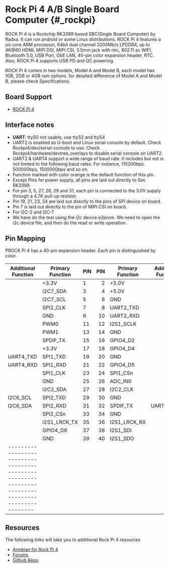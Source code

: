 Rock Pi 4 A/B Single Board Computer    {#_rockpi}
=============================

ROCK Pi 4 is a Rockchip RK3399 based SBC(Single Board Computer) by Radxa. It can run android or some Linux distributions. ROCK Pi 4 features a six core ARM processor, 64bit dual channel 3200Mb/s LPDDR4, up to 4K@60 HDMI, MIPI DSI, MIPI CSI, 3.5mm jack with mic, 802.11 ac WIFI, Bluetooth 5.0, USB Port, GbE LAN, 40-pin color expansion header, RTC. Also, ROCK Pi 4 supports USB PD and QC powering.

ROCK Pi 4 comes in two models, Model A and Model B, each model has 1GB, 2GB or 4GB ram options. for detailed difference of Model A and Model B, please check Specifications.

Board Support
-------------

- [ROCK Pi 4](https://wiki.radxa.com/Rockpi4)

Interface notes
---------------

- **UART**: ttyS0 not usable, use ttyS2 and ttyS4
-  UART2 is enabled as U-boot and Linux serial console by default. Check Rockpi4/dev/serial-console to use. Check Rockpi4/hardware/devtree_overlays to disable serial console on UART2.
-  UART2 & UART4 support a wide range of baud rate. It includes but not is not limited to the following baud rates. For instance, 115200bps. 500000bps, 1500000bps and so on.
- Function marked with color orange is the default function of this pin.
- Except Pins for power supply, all pins are laid out directly to Soc RK3399.
- For pin 3, 5, 27, 28, 29 and 31, each pin is connected to the 3.0V supply through a 4.7K pull-up resistor.
- Pin 19, 21, 23, 24 are laid out directly to the pins of SPI device on board.
- Pin 7 is laid out directly to the pin of MIPI CSI on board.
- For I2C-2 and I2C-7
- We have do the test using the i2c device e2prom. We need to open the i2c device file, and then do the read or write operation.

Pin Mapping
-----------

PROCK Pi 4 has a 40-pin expansion header. Each pin is distinguished by color.

|Additional Function |  Primary Function|  PIN  |  PIN  |  Primary Function  | Additional Function |
|--------------------|------------------|:------|------:|--------------------|---------------------|
|                    |      +3.3V       |   1   |   2   |    +5.0V           |                     |
|                    |      I2C7_SDA    |   3   |   4   |    +5.0V           |                     |
|                    |      I2C7_SCL    |   5   |   6   |    GND             |                     |
|                    |      SPI2_CLK    |   7   |   8   |    UART2_TXD	     |                     |
|                    |      GND         |   9   |   10  |    UART2_RXD       |                     |
|                    |      PWM0        |   11  |   12  |    I2S1_SCLK       |                     |
|                    |      PWM1        |   13  |   14  |    GND             |                     |
|                    |      SPDIF_TX    |   15  |   16  |    GPIO4_D2        |                     |
|                    |      +3.3V       |   17  |   18  |    GPIO4_D4        |                     |
|         UART4_TXD  |      SPI1_TXD    |   19  |   20  |    GND             |                     |
|         UART4_RXD  |      SPI1_RXD    |   21  |   22  |    GPIO4_D5        |                     |
|                    |      SPI1_CLK    |   23  |   24  |    SPI1_CSn        |                     |
|                    |      GND         |   25  |   26  |    ADC_IN0         |                     |
|                    |      I2C2_SDA    |   27  |   28  |    I2C2_CLK        |                     |
|           I2C6_SCL |      SPI2_TXD    |   29  |   30  |    GND             |                     |
|           I2C6_SDA |      SPI2_RXD    |   31  |   32  |    SPDIF_TX	     | UART3_CTSn          |
|                    |      SPI2_CSn    |   33  |   34  |    GND             |                     |
|                    |      I2S1_LRCK_TX|   35  |   36  |    I2S1_LRCK_RX    |                     |
|                    |      GPIO4_D6    |   37  |   38  |    I2S1_SDI	     |                     |
|                    |      GND         |   39  |   40  |    I2S1_SDO        |                     |
|--------------------------------------------------------------------------------------------------|

Resources
---------

The following links will take you to additional Rock Pi 4 resources

- [Armbian for Rock Pi 4](https://www.armbian.com/rock-pi-4/)
- [Forums](https://forum.radxa.com/c/rockpi4)
- [Github Repo](https://github.com/radxa)
